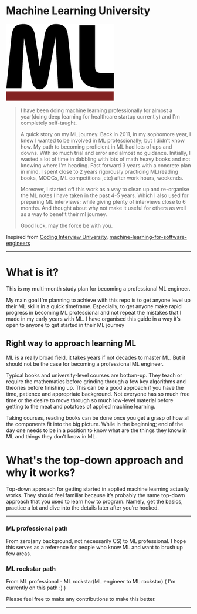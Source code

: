# Machine Learning University

![Machine learning image](https://github.com/iamsiva11/Big-Notebook-of-MachineLearning/blob/master/img/mld-logo2.png)

> I have been doing machine learning professionally for almost a year(doing deep learning for healthcare startup currently) and I'm completely self-taught.
> 
> A quick story on my ML journey. Back in 2011, in my sophomore year, I knew I wanted to be involved in ML professionally; but I didn't know how. My path to becoming proficient in ML had lots of ups and downs. With so much trial and error and almost no guidance. Initially, I wasted a lot of time in dabbling with lots of math heavy books and not knowing where I'm heading. Fast forward 3 years with a concrete plan in mind, I spent close to 2 years rigorously practicing ML(reading books, MOOCs, ML competitions ,etc) after work hours, weekends.
> 
> Moreover, I started off this work as a way to clean up and re-organise the ML notes I have taken in the past 4-5 years. Which I also used for preparing ML interviews; while giving plenty of interviews close to 6 months. And thought about why not make it useful for others as well as a way to benefit their ml journey.
> 
> Good luck, may the force be with you.

Inspired from  [Coding Interview University](https://github.com/jwasham/coding-interview-university), [machine-learning-for-software-engineers](https://github.com/ZuzooVn/machine-learning-for-software-engineers)

---

# What is it?

This is my multi-month study plan for becoming a professional ML engineer.

My main goal I'm planning to achieve with this repo is to get anyone level up their ML skills in a quick timeframe. Especially, to get anyone make rapid progress in becoming ML professional and not repeat the mistakes that I made in my early years with ML. I have organised this guide in a way it’s open to anyone to get started in their ML journey

## Right way to approach learning ML

ML is a really broad field, it takes years if not decades to master ML. But it should not be the case for becoming a professional ML engineer.

Typical books and university-level courses are bottom-up. They teach or require the mathematics before grinding through a few key algorithms and theories before finishing up. This can be a good approach if you have the time, patience and appropriate background. Not everyone has so much free time or the desire to move through so much low-level material before getting to the meat and potatoes of applied machine learning.

Taking courses, reading books can be done once you get a grasp of how all the components fit into the big picture. While in the beginning; end of the day one needs to be in a position to know what are the things they know in ML and things they don’t know in ML.

# What's the top-down approach and why it works?

Top-down approach for getting started in applied machine learning actually works. They should feel familiar because it’s probably the same top-down approach that you used to learn how to program. Namely, get the basics, practice a lot and dive into the details later after you’re hooked.

---

### ML professional path  

From zero(any background, not necessarily CS) to ML professional. I hope this serves as a reference for people who know ML and want to brush up few areas.

### ML rockstar path

From ML professional - ML rockstar(ML engineer to ML rockstar) ( I'm currently on this path :) )

Please feel free to make any contributions to make this better.

---
